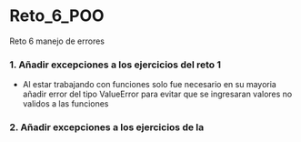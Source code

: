 # Reto_6_POO
Reto 6 manejo de errores
### 1. Añadir excepciones a los ejercicios del reto 1
- Al estar trabajando con funciones solo fue necesario en su mayoria añadir error del tipo ValueError para evitar que se ingresaran valores no validos a las funciones
### 2. Añadir excepciones a los ejercicios de la 
